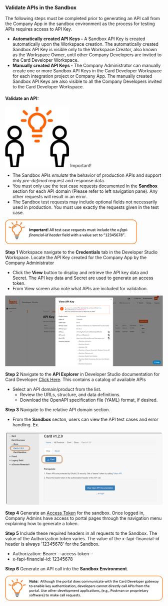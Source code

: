 ### Validate APIs in the Sandbox
The following steps must be completed prior to generating an API call from the Company App in the sandbox environment as the process for testing APIs requires access to API Key. 

  * **Automatically created API Keys -** A Sandbox API Key is created automatically upon the Workspace creation. The automatically created Sandbox API Key is visible only to the Workspace Creator, also known as the Workspace Owner, until other Company Developers are invited to the Card Developer Workspace.
  * **Manually created API Keys -** The Company Administrator can manually create one or more Sandbox API Keys in the Card Developer Workspace for each integration project or Company App. The manually created Sandbox API Keys are also visible to all the Company Developers invited to the Card Developer Workspace.


  
#### Validate an API:
![](assets/images/exclaimation.png)    Important! 

  *  The Sandbox APIs *emulate* the behavior of production APIs and support only *pre-defined* request and response data. 
  *  You must only use the test case requests documented in the **Sandbox** section for each API domain (Please refer to left navigation pane). Any other requests will result in an error.
  *  The Sandbox test requests may include optional fields not necessarily used in production. You must use exactly the requests given in the test case.
 

![](assets/images/validate-note-1.png)

 

**Step 1** Workspace navigate to the **Credentials** tab in the Developer Studio Workspace. Locate the API Key created for the Company App by the Company Administrator 

  *  Click the **View** button to display and retrieve the API key data and Secret. The API key data and Secret are used to generate an access token.
  *  From View screen also note what APIs are included for validation.

![sandbox-client-certificate.png](assets/images/sandbox-client-certificate.png)
    
**Step 2** Navigate to the **API Explorer** in Developer Studio documentation for Card Developer [Click Here](../api/?type=post&path=/v1/accounts/limits/search&version=api). This contains a catalog of available APIs

  *  Select an API domain/product from the list.
     * Review the URLs, structure, and data definitions.
     * Download the OpenAPI specification file (YAML) format, if desired.
       
**Step 3** Navigate to the relative API domain section.

  *  From the **Sandbox** secton, users can view the API test cases and error handling.
Ex.

![](assets/images/validate-1.png)

 

**Step 4** Generate an [Access Token](?path=/docs/gettingstarted/access-tokens.md) for the sandbox. Once logged in, Company Admins have access to portal pages through the navigation menu explaining how to generate a token.

**Step 5** Include these required headers in all requests to the Sandbox. The value of the Authorization token varies. The value of the x-fapi-financial-id header is always '12345678' for the Sandbox.

  *  Authorization: Bearer --access token--
  *  x-fapi-financial-id: 12345678

**Step 6** Generate an API call into the **Sandbox Environment**.

 ![](assets/images/validate-note-2.png)


